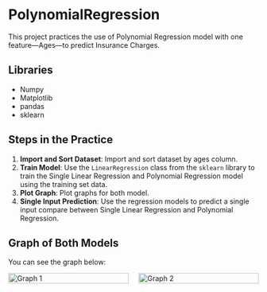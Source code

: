 # PolynomialRegression
This project practices the use of Polynomial Regression model with one feature—Ages—to predict Insurance Charges.

## Libraries

- Numpy
- Matplotlib
- pandas
- sklearn

## Steps in the Practice

1. **Import and Sort Dataset**: Import and sort dataset by ages column.
2. **Train Model**: Use the `LinearRegression` class from the `sklearn` library to train the Single Linear Regression and Polynomial Regression model using the training set data.
3. **Plot Graph**: Plot graphs for both model.
4. **Single Input Prediction**: Use the regression models to predict a single input compare between Single Linear Regression and Polynomial Regression.


## Graph of Both Models


You can see the graph below:

<div style="display: flex; justify-content: center;">
  <div style="flex: 1; margin-right: 10px;">
    <img src="https://github.com/SukprasarnRatt/PolynomialRegression/assets/74826344/4b410d0a-c470-4783-ba0a-99d7a55b320d" alt="Graph 1" style="width: 100%;" />
  </div>
  <div style="flex: 1; margin-left: 10px;">
    <img src="https://github.com/SukprasarnRatt/PolynomialRegression/assets/74826344/32222c75-8078-49bb-ac41-6fbfe8a60357" alt="Graph 2" style="width: 100%;" />
  </div>
</div>







